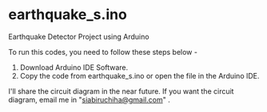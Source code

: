 # earthquake_s.ino
Earthquake Detector Project using Arduino

To run this codes, you need to follow these steps below -
1. Download Arduino IDE Software.
2. Copy the code from earthquake_s.ino or open the file in the Arduino IDE.

I'll share the circuit diagram in the near future. If you want the circuit diagram, email me in "siabiruchiha@gmail.com" .
